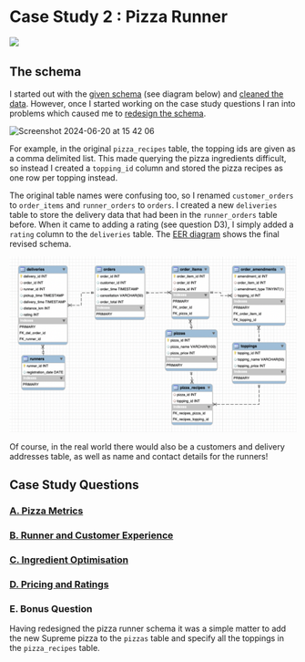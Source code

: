 <h1>Case Study 2 : Pizza Runner</h1>
<a href="https://8weeksqlchallenge.com/case-study-2/" target="_blank">
<img src="https://8weeksqlchallenge.com/images/case-study-designs/2.png" width = "400">
</a>

## The schema
I started out with the [given schema](1_schema.sql) (see diagram below) and [cleaned the data](2_data_cleaning.sql). However, once I started working on the case study questions I ran into problems which caused me to [redesign the schema](3_schema_v2.sql). 

<img width="608" alt="Screenshot 2024-06-20 at 15 42 06" src="https://github.com/amelia-long/8-week-sql-challenge/assets/158860669/34ca794c-4408-4032-8555-a0f8fbdf1307">

For example, in the original `pizza_recipes` table, the topping ids are given as a comma delimited list. This made querying the pizza ingredients difficult, so instead I created a `topping_id` column and stored the pizza recipes as one row per topping instead. 

The original table names were confusing too, so I renamed `customer_orders` to `order_items` and `runner_orders` to `orders`. I created a new `deliveries` table to store the delivery data that had been in the `runner_orders` table before. When it came to adding a rating (see question D3), I simply added a `rating` column to the `deliveries` table. The [EER diagram](pizza_runner_v2.png) shows the final revised schema. 

![Pizza Runner v2 EER diagram](pizza_runner_v2.png)

Of course, in the real world there would also be a customers and delivery addresses table, as well as name and contact details for the runners!

## Case Study Questions

### [A. Pizza Metrics](A_pizza_metrics.md)
### [B. Runner and Customer Experience](B_runner_cust_experience.md)
### [C. Ingredient Optimisation](C_ingredient_optimisation.md)
### [D. Pricing and Ratings](D_pricing_and_ratings.md)
### E. Bonus Question
Having redesigned the pizza runner schema it was a simple matter to add the new Supreme pizza to the `pizzas` table and specify all the toppings in the `pizza_recipes` table.
